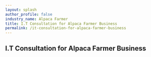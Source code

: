 ```yaml
---
layout: splash 
author_profile: false 
industry_name: Alpaca Farmer
title: I.T Consultation for Alpaca Farmer Business
permalink: /it-consultation-for-alpaca-farmer-business
---
```


## I.T Consultation for Alpaca Farmer Business
